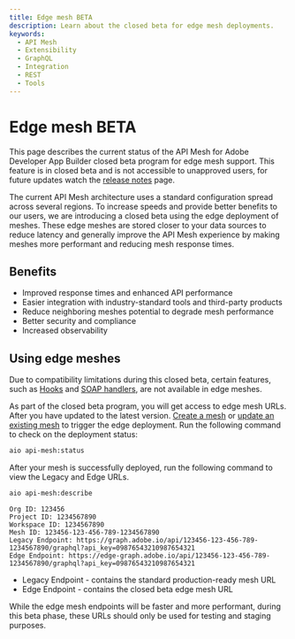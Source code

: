 ```yaml
---
title: Edge mesh BETA
description: Learn about the closed beta for edge mesh deployments.
keywords:
  - API Mesh
  - Extensibility
  - GraphQL
  - Integration
  - REST
  - Tools
---
```


# Edge mesh BETA

<InlineAlert variant="info" slots="text"/>

This page describes the current status of the API Mesh for Adobe Developer App Builder closed beta program for edge mesh support. This feature is in closed beta and is not accessible to unapproved users, for future updates watch the [release notes](./release-notes.md) page.

The current API Mesh architecture uses a standard configuration spread across several regions. To increase speeds and provide better benefits to our users, we are introducing a closed beta using the edge deployment of meshes. These edge meshes are stored closer to your data sources to reduce latency and generally improve the API Mesh experience by making meshes more performant and reducing mesh response times.

## Benefits

- Improved response times and enhanced API performance
- Easier integration with industry-standard tools and third-party products
- Reduce neighboring meshes potential to degrade mesh performance
- Better security and compliance
- Increased observability

## Using edge meshes

<InlineAlert variant="info" slots="text"/>

Due to compatibility limitations during this closed beta, certain features, such as [Hooks](./hooks.md) and [SOAP handlers](./source-handlers.md#soap), are not available in edge meshes.

As part of the closed beta program, you will get access to edge mesh URLs. After you have updated to the latest version. [Create a mesh](./create-mesh.md) or [update an existing mesh](./create-mesh.md#update-an-existing-mesh) to trigger the edge deployment. Run the following command to check on the deployment status:

```bash
aio api-mesh:status
```

After your mesh is successfully deployed, run the following command to view the Legacy and Edge URLs.

```bash
aio api-mesh:describe
```

```terminal
Org ID: 123456
Project ID: 1234567890
Workspace ID: 1234567890
Mesh ID: 123456-123-456-789-1234567890
Legacy Endpoint: https://graph.adobe.io/api/123456-123-456-789-1234567890/graphql?api_key=09876543210987654321
Edge Endpoint: https://edge-graph.adobe.io/api/123456-123-456-789-1234567890/graphql?api_key=09876543210987654321
```

- Legacy Endpoint - contains the standard production-ready mesh URL
- Edge Endpoint - contains the closed beta edge mesh URL

<InlineAlert variant="info" slots="text"/>

While the edge mesh endpoints will be faster and more performant, during this beta phase, these URLs should only be used for testing and staging purposes.

